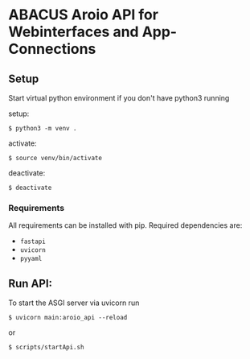 # ABACUS Aroio API for Webinterfaces and App-Connections

## Setup

Start virtual python environment if you don't have python3 running

setup:
```
$ python3 -m venv .
```
activate:
``` 
$ source venv/bin/activate
```
deactivate:
``` 
$ deactivate
```

### Requirements
All requirements can be installed with pip. Required dependencies are:
- `fastapi`
- `uvicorn`
- `pyyaml`

## Run API:
To start the ASGI server via uvicorn run
``` 
$ uvicorn main:aroio_api --reload
```
or
```
$ scripts/startApi.sh
```
